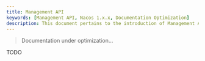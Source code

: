 ```yaml
---
title: Management API
keywords: [Management API, Nacos 1.x.x, Documentation Optimization]
description: This document pertains to the introduction of Management API within Nacos 1.x.x version, currently undergoing documentation optimization and is pending completion.
---
```


> Documentation under optimization...

TODO